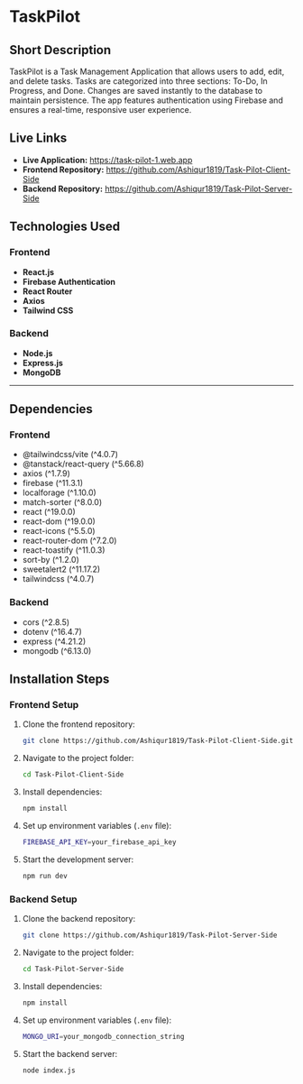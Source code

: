 # TaskPilot

## Short Description
TaskPilot is a Task Management Application that allows users to add, edit, and delete tasks. Tasks are categorized into three sections: To-Do, In Progress, and Done. Changes are saved instantly to the database to maintain persistence. The app features authentication using Firebase and ensures a real-time, responsive user experience.

## Live Links
- **Live Application:** https://task-pilot-1.web.app
- **Frontend Repository:** https://github.com/Ashiqur1819/Task-Pilot-Client-Side
- **Backend Repository:** https://github.com/Ashiqur1819/Task-Pilot-Server-Side

## Technologies Used
### Frontend
- **React.js**
- **Firebase Authentication**
- **React Router**
- **Axios**
- **Tailwind CSS**

### Backend
- **Node.js**
- **Express.js**
- **MongoDB** 
---

## Dependencies
### Frontend
- @tailwindcss/vite (^4.0.7)
- @tanstack/react-query (^5.66.8)
- axios (^1.7.9)
- firebase (^11.3.1)
- localforage (^1.10.0)
- match-sorter (^8.0.0)
- react (^19.0.0)
- react-dom (^19.0.0)
- react-icons (^5.5.0)
- react-router-dom (^7.2.0)
- react-toastify (^11.0.3)
- sort-by (^1.2.0)
- sweetalert2 (^11.17.2)
- tailwindcss (^4.0.7)

### Backend
- cors (^2.8.5)
- dotenv (^16.4.7)
- express (^4.21.2)
- mongodb (^6.13.0)


## Installation Steps
### Frontend Setup
1. Clone the frontend repository:
   ```sh
   git clone https://github.com/Ashiqur1819/Task-Pilot-Client-Side.git
   ```
2. Navigate to the project folder:
   ```sh
   cd Task-Pilot-Client-Side
   ```
3. Install dependencies:
   ```sh
   npm install
   ```
4. Set up environment variables (`.env` file):
   ```sh
   FIREBASE_API_KEY=your_firebase_api_key
   ``` 
4. Start the development server:
   ```sh
   npm run dev
   ```

### Backend Setup
1. Clone the backend repository:
   ```sh
   git clone https://github.com/Ashiqur1819/Task-Pilot-Server-Side
   ```
2. Navigate to the project folder:
   ```sh
   cd Task-Pilot-Server-Side
   ```
3. Install dependencies:
   ```sh
   npm install
   ```
4. Set up environment variables (`.env` file):
   ```sh
   MONGO_URI=your_mongodb_connection_string
   ```
5. Start the backend server:
   ```sh
   node index.js
   ```


